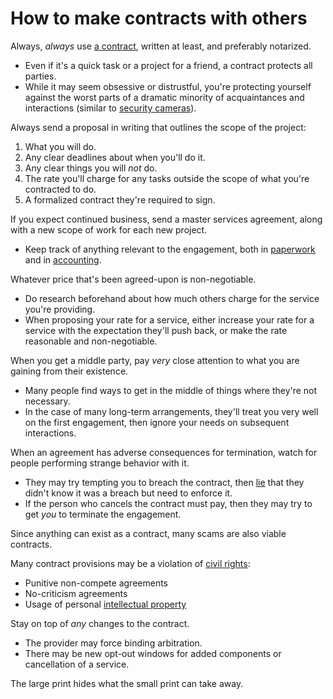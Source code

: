 
# How to make contracts with others

Always, *always* use [a contract](people-contracts.md), written at least, and preferably notarized.

- Even if it's a quick task or a project for a friend, a contract protects all parties.
- While it may seem obsessive or distrustful, you're protecting yourself against the worst parts of a dramatic minority of acquaintances and interactions (similar to [security cameras](safety-security.md)).

Always send a proposal in writing that outlines the scope of the project:

1. What you will do.
2. Any clear deadlines about when you'll do it.
3. Any clear things you will *not* do.
4. The rate you'll charge for any tasks outside the scope of what you're contracted to do.
5. A formalized contract they're required to sign.

If you expect continued business, send a master services agreement, along with a new scope of work for each new project.

- Keep track of anything relevant to the engagement, both in [paperwork](legal-safety.md) and in [accounting](accounting.md).

Whatever price that's been agreed-upon is non-negotiable.

- Do research beforehand about how much others charge for the service you're providing.
- When proposing your rate for a service, either increase your rate for a service with the expectation they'll push back, or make the rate reasonable and non-negotiable.

When you get a middle party, pay *very* close attention to what you are gaining from their existence.

- Many people find ways to get in the middle of things where they're not necessary.
- In the case of many long-term arrangements, they'll treat you very well on the first engagement, then ignore your needs on subsequent interactions.

When an agreement has adverse consequences for termination, watch for people performing strange behavior with it.

- They may try tempting you to breach the contract, then [lie](people-lying.md) that they didn't know it was a breach but need to enforce it.
- If the person who cancels the contract must pay, then they may try to get *you* to terminate the engagement.

Since anything can exist as a contract, many scams are also viable contracts.

Many contract provisions may be a violation of [civil rights](people-boundaries.md):

- Punitive non-compete agreements
- No-criticism agreements
- Usage of personal [intellectual property](legal-ip.md)

Stay on top of *any* changes to the contract.

- The provider may force binding arbitration.
- There may be new opt-out windows for added components or cancellation of a service.

The large print hides what the small print can take away.
